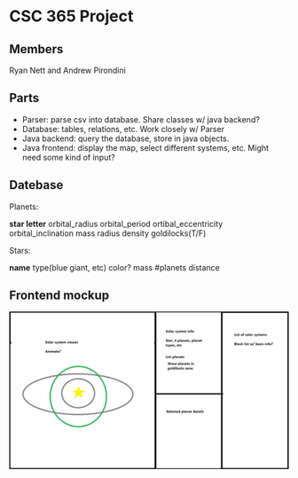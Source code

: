 # CSC 365 Project

## Members
Ryan Nett and Andrew Pirondini

## Parts
* Parser: parse csv into database.  Share classes w/ java backend?
* Database: tables, relations, etc.  Work closely w/ Parser
* Java backend: query the database, store in java objects.
* Java frontend: display the map, select different systems, etc.  Might need some kind of input?

## Datebase
Planets:

**star letter** orbital_radius orbital_period ortibal_eccentricity orbital_inclination mass radius density goldilocks(T/F)

Stars:

**name** type(blue giant, etc) color? mass #planets distance

## Frontend mockup
![Markup](/frontend_markup.png)
